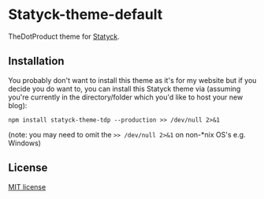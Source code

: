 # Statyck-theme-default

TheDotProduct theme for [Statyck](https://github.com/neilstuartcraig/statyck).


## Installation

You probably don't want to install this theme as it's for my website but if you decide you do want to, you can install this Statyck theme via (assuming you're currently in the directory/folder which you'd like to host your new blog):

```
npm install statyck-theme-tdp --production >> /dev/null 2>&1
```

(note: you may need to omit the `>> /dev/null 2>&1` on non-*nix OS's e.g. Windows)

## License
[MIT license](./license.md)
